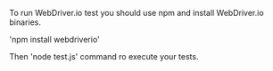 To run WebDriver.io test you should use npm and install WebDriver.io binaries.

'npm install webdriverio'

Then 'node test.js' command ro execute your tests.